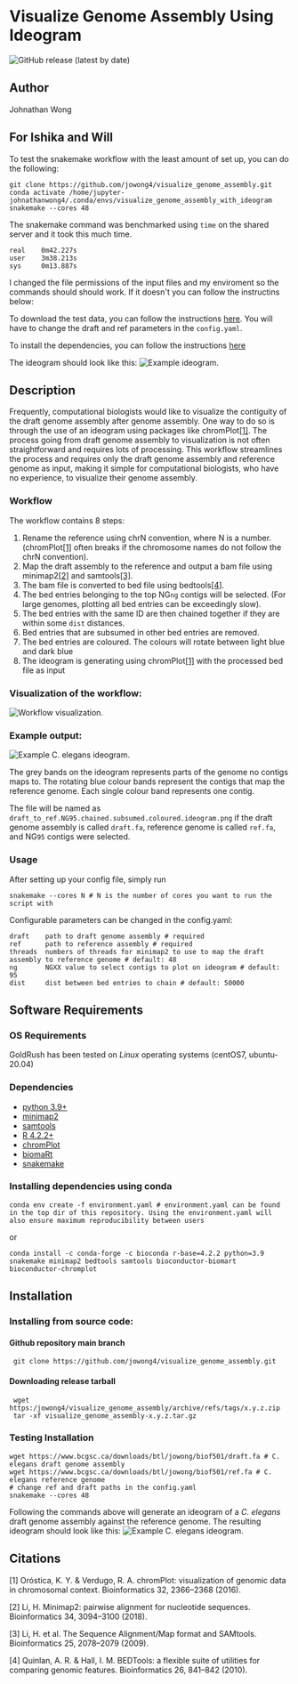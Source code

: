 # Visualize Genome Assembly Using Ideogram
![GitHub release (latest by date)](https://img.shields.io/github/v/release/jowong4/visualize_genome_assembly)

## Author
Johnathan Wong

## For Ishika and Will
To test the snakemake workflow with the least amount of set up, you can do the following:
```
git clone https://github.com/jowong4/visualize_genome_assembly.git
conda activate /home/jupyter-johnathanwong4/.conda/envs/visualize_genome_assembly_with_ideogram
snakemake --cores 48
```
The snakemake command was benchmarked using `time` on the shared server and it took this much time.
```
real    0m42.227s
user    3m38.213s
sys     0m13.887s
```
I changed the file permissions of the input files and my enviroment so the commands should should work. If it doesn't you can follow the instructins below:

To download the test data, you can follow the instructions [here](#testing-installation). You will have to change the draft and ref parameters in the `config.yaml`.

To install the dependencies, you can follow the instructions [here](#installing-dependencies-using-conda)

The ideogram should look like this:
![Example ideogram.](imgs/draft_to_ref.NG95.chained.subsumed.coloured.png)

## Description
Frequently, computational biologists would like to visualize the contiguity of the draft genome assembly after genome assembly. One way to do so is through the use of an ideogram using packages like chromPlot[[1]](#1). The process going from draft genome assembly to visualization is not often straightforward and requires lots of processing. This workflow streamlines the process and requires only the draft genome assembly and reference genome as input, making it simple for computational biologists, who have no experience, to visualize their genome assembly.

### Workflow

The workflow contains 8 steps:

1. Rename the reference using chrN convention, where N is a number. (chromPlot[[1]](#1) often breaks if the chromosome names do not follow the chrN convention).
2. Map the draft assembly to the reference and output a bam file using minimap2[[2]](#2) and samtools[[3]](#3).
3. The bam file is converted to bed file using bedtools[[4]](#4).
4. The bed entries belonging to the top NG`ng` contigs will be selected. (For large genomes, plotting all bed entries can be exceedingly slow).
5. The bed entries with the same ID are then chained together if they are within some `dist` distances.
6. Bed entries that are subsumed in other bed entries are removed.
7. The bed entries are coloured. The colours will rotate between light blue and dark blue
8. The ideogram is generating using chromPlot[[1]](#1) with the processed bed file as input


### Visualization of the workflow:
![Workflow visualization.](imgs/dag.png)

### Example output:
![Example *C. elegans* ideogram.](imgs/draft_to_ref.NG95.chained.subsumed.coloured.png)

The grey bands on the ideogram represents parts of the genome no contigs maps to. The rotating blue colour bands represent the contigs that map the reference genome. Each single colour band represents one contig.

The file will be named as `draft_to_ref.NG95.chained.subsumed.coloured.ideogram.png` if the draft genome assembly is called `draft.fa`, reference genome is called `ref.fa`, and NG`95` contigs were selected.

### Usage

After setting up your config file, simply run
```
snakemake --cores N # N is the number of cores you want to run the script with
```

Configurable parameters can be changed in the config.yaml:
```
draft    path to draft genome assembly # required
ref      path to reference assembly # required
threads  numbers of threads for minimap2 to use to map the draft assembly to reference genome # default: 48
ng       NGXX value to select contigs to plot on ideogram # default: 95
dist     dist between bed entries to chain # default: 50000
```


## Software Requirements

### OS Requirements

GoldRush has been tested on *Linux* operating systems (centOS7, ubuntu-20.04)

### Dependencies
 * [python 3.9+](https://www.python.org/)
 * [minimap2](https://github.com/lh3/minimap2)
 * [samtools](https://github.com/samtools/samtools)
 * [R 4.2.2+](https://www.r-project.org)
 * [chromPlot](https://bioconductor.org/packages/release/bioc/html/chromPlot.html)
 * [biomaRt](https://bioconductor.org/packages/release/bioc/html/biomaRt.html)
 * [snakemake](https://snakemake.readthedocs.io/en/stable/)
 
### Installing dependencies using conda
```
conda env create -f environment.yaml # environment.yaml can be found in the top dir of this repository. Using the environment.yaml will also ensure maximum reproducibility between users
```
or
```
conda install -c conda-forge -c bioconda r-base=4.2.2 python=3.9 snakemake minimap2 bedtools samtools bioconductor-biomart bioconductor-chromplot
```
## Installation

### Installing from source code:

#### Github repository main branch
 ```
  git clone https://github.com/jowong4/visualize_genome_assembly.git
 ```

#### Downloading release tarball

 ```
  wget https:/jowong4/visualize_genome_assembly/archive/refs/tags/x.y.z.zip
  tar -xf visualize_genome_assembly-x.y.z.tar.gz
 ```

### Testing Installation
 ```
wget https://www.bcgsc.ca/downloads/btl/jowong/biof501/draft.fa # C. elegans draft genome assembly
wget https://www.bcgsc.ca/downloads/btl/jowong/biof501/ref.fa # C. elegans reference genome
# change ref and draft paths in the config.yaml
snakemake --cores 48
 ```
 
Following the commands above will generate an ideogram of a *C. elegans* draft genome assembly against the reference genome. The resulting ideogram should look like this:
![Example *C. elegans* ideogram.](imgs/draft_to_ref.NG95.chained.subsumed.coloured.png)


## Citations
<a id="1">[1]</a>
Oróstica, K. Y. & Verdugo, R. A. chromPlot: visualization of genomic data in chromosomal context. Bioinformatics 32, 2366–2368 (2016).

<a id="2">[2]</a>
Li, H. Minimap2: pairwise alignment for nucleotide sequences. Bioinformatics 34, 3094–3100 (2018).

<a id="3">[3]</a>
Li, H. et al. The Sequence Alignment/Map format and SAMtools. Bioinformatics 25, 2078–2079 (2009).

<a id="4">[4]</a>
Quinlan, A. R. & Hall, I. M. BEDTools: a flexible suite of utilities for comparing genomic features. Bioinformatics 26, 841–842 (2010).
